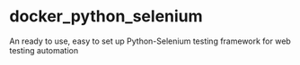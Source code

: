 # docker_python_selenium
An ready to use, easy to set up Python-Selenium testing framework for web testing automation
